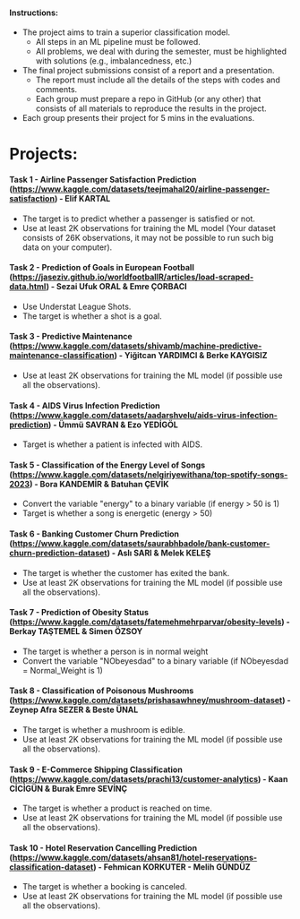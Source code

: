 #### Instructions:
  - The project aims to train a superior classification model.
    - All steps in an ML pipeline must be followed. 
    - All problems, we deal with during the semester, must be highlighted with solutions (e.g., imbalancedness, etc.)
  - The final project submissions consist of a report and a presentation.
    - The report must include all the details of the steps with codes and comments.
    - Each group must prepare a repo in GitHub (or any other) that consists of all materials to reproduce the results in the project. 
  - Each group presents their project for 5 mins in the evaluations.


# Projects:

#### Task 1 - Airline Passenger Satisfaction Prediction (https://www.kaggle.com/datasets/teejmahal20/airline-passenger-satisfaction) - Elif KARTAL 
  - The target is to predict whether a passenger is satisfied or not.
  - Use at least 2K observations for training the ML model (Your dataset consists of 26K observations, it may not be possible to run such big data on your computer).

#### Task 2 - Prediction of Goals in European Football (https://jaseziv.github.io/worldfootballR/articles/load-scraped-data.html) - Sezai Ufuk ORAL & Emre ÇORBACI
  - Use Understat League Shots.
  - The target is whether a shot is a goal.

#### Task 3 - Predictive Maintenance (https://www.kaggle.com/datasets/shivamb/machine-predictive-maintenance-classification) - Yiğitcan YARDIMCI & Berke KAYGISIZ
  - Use at least 2K observations for training the ML model (if possible use all the observations).

#### Task 4 - AIDS Virus Infection Prediction (https://www.kaggle.com/datasets/aadarshvelu/aids-virus-infection-prediction) - Ümmü SAVRAN & Ezo YEDİGÖL
  - Target is whether a patient is infected with AIDS.

#### Task 5 - Classification of the Energy Level of Songs (https://www.kaggle.com/datasets/nelgiriyewithana/top-spotify-songs-2023) - Bora KANDEMİR & Batuhan ÇEVİK
  - Convert the variable "energy" to a binary variable (if energy > 50 is 1)
  - Target is whether a song is energetic (energy > 50)

#### Task 6 - Banking Customer Churn Prediction (https://www.kaggle.com/datasets/saurabhbadole/bank-customer-churn-prediction-dataset) - Aslı SARI & Melek KELEŞ
  - The target is whether the customer has exited the bank.
  - Use at least 2K observations for training the ML model (if possible use all the observations).

#### Task 7 - Prediction of Obesity Status (https://www.kaggle.com/datasets/fatemehmehrparvar/obesity-levels) - Berkay TAŞTEMEL & Simen ÖZSOY
  - The target is whether a person is in normal weight
  - Convert the variable "NObeyesdad" to a binary variable (if NObeyesdad = Normal_Weight is 1)

#### Task 8 - Classification of Poisonous Mushrooms (https://www.kaggle.com/datasets/prishasawhney/mushroom-dataset) - Zeynep Afra SEZER & Beste ÜNAL
  - The target is whether a mushroom is edible.
  - Use at least 2K observations for training the ML model (if possible use all the observations).

#### Task 9 - E-Commerce Shipping Classification (https://www.kaggle.com/datasets/prachi13/customer-analytics) - Kaan CİCİGÜN & Burak Emre SEVİNÇ
  - The target is whether a product is reached on time.
  - Use at least 2K observations for training the ML model (if possible use all the observations).

#### Task 10 - Hotel Reservation Cancelling Prediction (https://www.kaggle.com/datasets/ahsan81/hotel-reservations-classification-dataset) - Fehmican KORKUTER - Melih GÜNDÜZ
  -  The target is whether a booking is canceled.
  -  Use at least 2K observations for training the ML model (if possible use all the observations).


